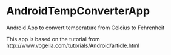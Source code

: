 # AndroidTempConverterApp

Android App to convert temperature from Celcius to Fehrenheit

This app is based on the tutorial from http://www.vogella.com/tutorials/Android/article.html
